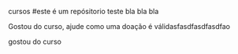 cursos
#este é um repósitorio teste
bla bla bla

Gostou do curso, ajude como uma doação é válidasfasdfasdfasdfao

gostou do curso
